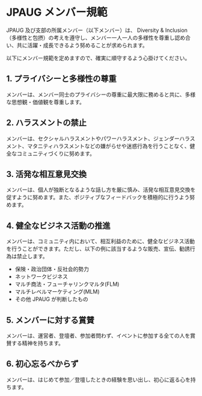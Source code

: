 # JPAUG メンバー規範

JPAUG 及び支部の所属メンバー（以下メンバー）は、 Diversity & Inclusion （多様性と包摂）の考えを遵守し、メンバー一人一人の多様性を尊重し認め合い、共に活躍・成長できるよう努めることが求められます。

以下にメンバー規範を定めますので、確実に順守するよう心掛けてください。

## 1. プライバシーと多様性の尊重

メンバーは、メンバー同士のプライバシーの尊重に最大限に務めると共に、多様な思想観・価値観を尊重します。

## 2. ハラスメントの禁止

メンバーは、セクシャルハラスメントやパワーハラスメント、ジェンダーハラスメント、マタニティハラスメントなどの嫌がらせや迷惑行為を行うことなく、健全なコミュニティづくりに努めます。

## 3. 活発な相互意見交換

メンバーは、個人が独断となるような話し方を厳に慎み、活発な相互意見交換を促すように努めます。また、ポジティブなフィードバックを積極的に行うよう努めます。

## 4. 健全なビジネス活動の推進

メンバーは、コミュニティ内において、相互利益のために、健全なビジネス活動を行うことができます。ただし、以下の例に該当するような販売、宣伝、勧誘行為は禁止します。

- 保険・政治団体・反社会的勢力
- ネットワークビジネス
- マルチ商法・フューチャリンクマルタ(FLM)
- マルチレベルマーケティング(MLM)
- その他 JPAUG が判断したもの

## 5. メンバーに対する賞賛

メンバーは、運営者、登壇者、参加者問わず、イベントに参加する全ての人を賞賛する精神を持ちます。

## 6. 初心忘るべからず

メンバーは、はじめて参加／登壇したときの経験を思い出し、初心に返る心を持ちます。


